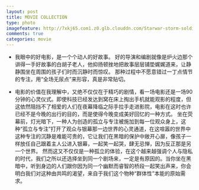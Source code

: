 ```yaml
---
layout: post
title: MOVIE COLLECTION
type: photo
imagefeature: http://7xkj65.com1.z0.glb.clouddn.com/Starwar-storm-soldier.jpeg?imageMogr2/thumbnail/!90p
comments: true
categories: movie
---
```



* 我眼中的好电影，是一个个动人的好故事。
好的导演和编剧就像是炉火边那个讲得一手好故事的白胡子老人，他抑扬顿挫地把故事层层铺垫娓娓道来，让静静围坐在周围的孩子们时而沉静时而惊叹。
那种过程中不愿意错过一丁点情节的专注，用“全场无尿点”来形容，真是非常贴切。


* 电影的价值在我理解中，又绝不仅仅在于精巧的剧情，看一场电影还是一场90分钟的心灵仪式。即使科技已经发达到窝在床上掏出手机就能观影的程度，但这依然阻挡不了相爱的人们在夜幕降临之际手拉手走进影院，电影在这时也许已经不是今晚的出行的目的，而是使得今晚变成美好回忆的一种方式。
坐在荧幕前，灯光暗下，一种人为创造的孤立与专注被施加到每一位观众身上，这种“孤立与专注”打开了观众与银幕那一边世界的心灵通道，在这喧嚣的世界中这种专注的沉静是难能可贵的，它让我们在黑暗的保护中敞开心扉，像孩子一样放任自己跟着主人公进入银幕，一起笑一起哭，肆无忌惮，因为反正那是另一个世界。
然而这又不仅仅是一种孤立的体验，在这个越来越强调个人与隐私的时代，我们之所以还选择坐到同一个剧场来，一定是有原因的。当你坐在黑暗中，听到身边的人们跟你因为同一个幽默而睿智的桥段一起笑出声来，你会明白我们对这种由共鸣的渴望，来自于我们这个物种“群体性”本能的原始需求。

